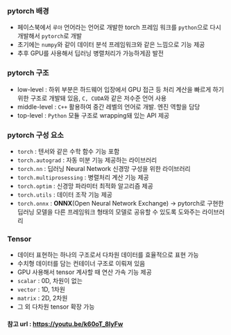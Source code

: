 ### pytorch 배경

-   페이스북에서 `루아` 언어라는 언어로 개발한 torch 프레임 워크를 `python`으로 다시 개발해서 `pytorch`로 개발
-   초기에는 `numpy`와 같이 데이터 분석 프레임워크와 같은 느낌으로 기능 제공
-   추후 GPU를 사용해서 딥러닝 병렬처리가 가능하게끔 발전

### pytorch 구조

-   low-level : 하위 부분은 하드웨어 입장에서 GPU 접근 등 처리 계산을 빠르게 하기 위한 구조로 개발돼 있음, `C, CUDA`와 같은 저수준 언어 사용
-   middle-level : `C++` 활용하여 중간 레벨의 언어로 개발. 엔진 역할을 담당
-   top-level : `Python` 모듈 구조로 wrapping돼 있는 API 제공

### pytorch 구성 요소

-   `torch` : 텐서와 같은 수학 함수 기능 포함
-   `torch.autograd` : 자동 미분 기능 제공하는 라이브러리
-   `torch.nn` : 딥러닝 Neural Network 신경망 구성을 위한 라이브러리
-   `torch.multiprosessing` : 병렬처리 계산 기능 제공
-   `torch.optim` : 신경망 파라미터 최적화 알고리즘 제공
-   `torch.utils` : 데이터 조작 기능 제공
-   `torch.onnx` : **ONNX**(Open Neural Network Exchange) -> pytorch로 구현한 딥러닝 모델을 다른 프레임워크 형태의 모델로 공유할 수 있도록 도와주는 라이브러리

### Tensor

-   데이터 표현하는 하나의 구조로서 다차원 데이터를 효율적으로 표현 가능
-   수치형 데이터를 담는 컨테이너 구조로 이뤄져 있음
-   GPU 사용해서 tensor 계사할 때 연산 가속 기능 제공
-   `scalar` : 0D, 차원이 없는
-   `vector` : 1D, 1차원
-   `matrix` : 2D, 2차원
-   그 외 다차원 tensor 확장 가능

#### 참고 url : https://youtu.be/k60oT_8lyFw